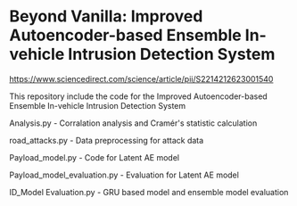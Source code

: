 # Beyond Vanilla: Improved Autoencoder-based Ensemble In-vehicle Intrusion Detection System
https://www.sciencedirect.com/science/article/pii/S2214212623001540

This repository include the code for the Improved Autoencoder-based Ensemble In-vehicle Intrusion Detection System

Analysis.py - Corralation analysis and Cramér's statistic calculation

road_attacks.py - Data preprocessing for attack data

Payload_model.py - Code for Latent AE model

Payload_model_evaluation.py - Evaluation for Latent AE model

ID_Model Evaluation.py - GRU based model and ensemble model evaluation
